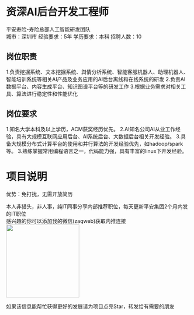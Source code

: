 # 资深AI后台开发工程师
平安寿险-寿险总部人工智能研发团队  
城市：深圳市 经验要求：5年 学历要求：本科  招聘人数：10

## 岗位职责
1.负责挖掘系统、文本挖掘系统、舆情分析系统、智能客服机器人、助理机器人、智能培训系统等相关AI产品及业务应用的AI后台离线和在线系统的研发
   2.负责AI数据平台、内容生成平台、知识图谱平台等的研发工作
   3.根据业务需求对相关工具、算法进行稳定性和性能优化

## 岗位要求
1.知名大学本科及以上学历，ACM获奖经历优先。
   2.AI知名公司AI从业工作经验，具有大规模互联网应用后台、AI系统后台、大数据后台相关开发经验。
   3.具备大规模分布式计算平台的使用和并行算法的开发经验优先，如hadoop/spark等。
   3.熟练掌握常用编程语言之一，代码能力强，具有丰富的linux下开发经验。

# 项目说明

优势：免打扰，无需开放简历

本人非猎头，非人事，纯IT同事分享内部推荐职位，每天更新平安集团2个月内发的IT职位  
感兴趣的你可以添加我的微信(zaqweb)获取内推连接  
<img src="https://github.com/zaqweb/PA-IT-JOBS/blob/master/WechatICode.jpeg"  height="200" width="200">

如果该信息能帮忙获得更好的发展请为项目点亮Star，转发给有需要的朋友




